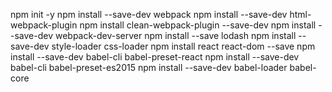 npm init -y
npm install --save-dev webpack
npm install --save-dev html-webpack-plugin
npm install clean-webpack-plugin --save-dev
npm install --save-dev webpack-dev-server
npm install --save lodash
npm install --save-dev style-loader css-loader 
npm install react react-dom --save
npm install --save-dev babel-cli babel-preset-react
npm install --save-dev babel-cli babel-preset-es2015
npm install --save-dev babel-loader babel-core